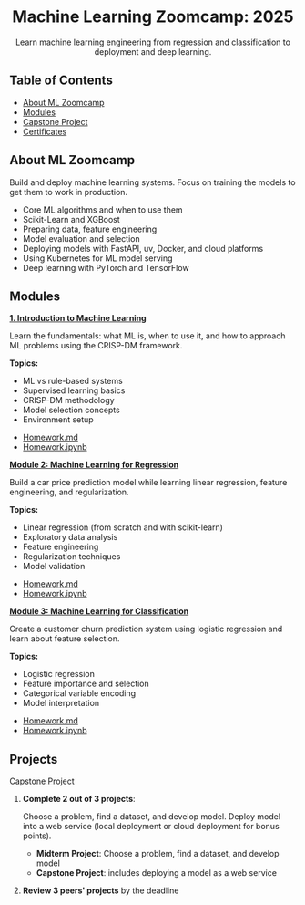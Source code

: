 
<h1 align="center">
    <strong>Machine Learning Zoomcamp: 2025</strong>
</h1>

<p align="center">
Learn machine learning engineering from regression and classification to deployment and deep learning.
</p>

## Table of Contents
- [About ML Zoomcamp](#about-ml-zoomcamp)
- [Modules](#modules)
- [Capstone Project](#projects)
- [Certificates](#certificates)

## About ML Zoomcamp

Build and deploy machine learning systems. Focus on training the models to get them to work in production.

- Core ML algorithms and when to use them
- Scikit-Learn and XGBoost
- Preparing data, feature engineering
- Model evaluation and selection
- Deploying models with FastAPI, uv, Docker, and cloud platforms
- Using Kubernetes for ML model serving
- Deep learning with PyTorch and TensorFlow

## Modules

[**1. Introduction to Machine Learning**](01-intro/)

Learn the fundamentals: what ML is, when to use it, and how to approach ML problems using the CRISP-DM framework.

**Topics:**
- ML vs rule-based systems
- Supervised learning basics
- CRISP-DM methodology
- Model selection concepts
- Environment setup

* [Homework.md](01-intro/homework.md)
* [Homework.ipynb](01-intro/homework_01.ipynb)


[**Module 2: Machine Learning for Regression**](02-regression/)

Build a car price prediction model while learning linear regression, feature engineering, and regularization.

**Topics:**
- Linear regression (from scratch and with scikit-learn)
- Exploratory data analysis
- Feature engineering
- Regularization techniques
- Model validation

* [Homework.md](02-regression/homework.md)
* [Homework.ipynb](02-regression/homework_02.ipynb)

[**Module 3: Machine Learning for Classification**](03-classification/)

Create a customer churn prediction system using logistic regression and learn about feature selection.

**Topics:**
- Logistic regression
- Feature importance and selection
- Categorical variable encoding
- Model interpretation

* [Homework.md](03-classification/homework.md)
* [Homework.ipynb](03-classification/homework_03.ipynb)



## Projects

[Capstone Project](projects/)

1. **Complete 2 out of 3 projects**:

    Choose a problem, find a dataset, and develop model. Deploy model into a web service (local deployment or cloud deployment for bonus points).

    - **Midterm Project**: Choose a problem, find a dataset, and develop model
    - **Capstone Project**: includes deploying a model as a web service

2. **Review 3 peers' projects** by the deadline





